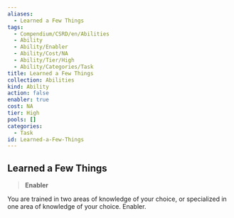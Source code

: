 ```yaml
---
aliases:
  - Learned a Few Things
tags:
  - Compendium/CSRD/en/Abilities
  - Ability
  - Ability/Enabler
  - Ability/Cost/NA
  - Ability/Tier/High
  - Ability/Categories/Task
title: Learned a Few Things
collection: Abilities
kind: Ability
action: false
enabler: true
cost: NA
tier: High
pools: []
categories:
  - Task
id: Learned-a-Few-Things
---
```

## Learned a Few Things    
>**Enabler**  
    
You are trained in two areas of knowledge of your choice, or specialized in one area of knowledge of your choice. Enabler.
